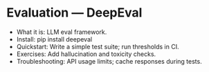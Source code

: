 # Evaluation — DeepEval

- What it is: LLM eval framework.
- Install: pip install deepeval
- Quickstart: Write a simple test suite; run thresholds in CI.
- Exercises: Add hallucination and toxicity checks.
- Troubleshooting: API usage limits; cache responses during tests.
